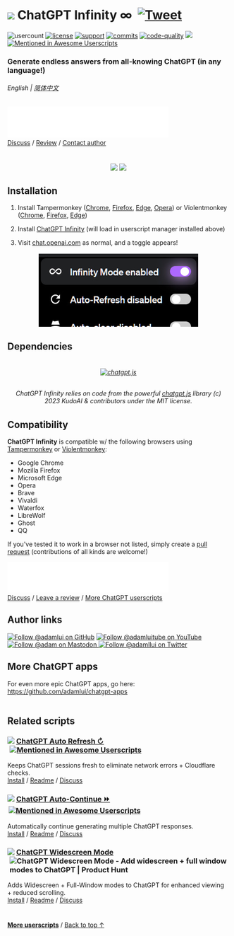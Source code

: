 # <picture><source media="(prefers-color-scheme: dark)" srcset="https://i.imgur.com/RduASbD.png"><img width=23 src="https://raw.githubusercontent.com/adamlui/userscripts/master/chatgpt/media/icons/openai-favicon64.png"></picture> ChatGPT Infinity ∞ &nbsp;[![Tweet](https://img.shields.io/twitter/url/http/shields.io.svg?style=social)](https://twitter.com/intent/tweet?text=Get%20endless%20answers%20from%20all-knowing%20ChatGPT&url=https://chatgptevo.com/infinity&hashtags=javascript,openai,chatgpt)

![usercount](https://img.shields.io/greasyfork/dt/465051?label=Users)
[![license](https://img.shields.io/badge/License-MIT-green.svg)](../LICENSE.md)
[![support](https://img.shields.io/badge/Support-Chrome/Firefox/Edge/Opera/Brave/Vivaldi/Waterfox/LibreWolf/Ghost/QQ-989898.svg)](#compatibility)
[![commits](https://img.shields.io/github/commit-activity/w/adamlui/chatgpt-infinity?label=Commits)](https://github.com/adamlui/chatgpt-infinity/commits/main)
[![code-quality](https://img.shields.io/codefactor/grade/github/adamlui/chatgpt-infinity?label=Code%20Quality)](https://www.codefactor.io/repository/github/adamlui/chatgpt-infinity)
<a alt="chatgpt.js" href="https://chatgpt.js.org"><img height=20 src="https://i.imgur.com/AwQqCmB.png"></a>
[![Mentioned in Awesome Userscripts](https://awesome.re/mentioned-badge.svg)](https://github.com/awesome-scripts/awesome-userscripts#chatgpt)

### Generate endless answers from all-knowing ChatGPT (in any language!)

###### English | [简体中文](zh-cn#readme)

<a href="https://greasyfork.org/scripts/465051-chatgpt-infinity"><img alt="Install this script" src="https://github.com/adamlui/userscripts/raw/master/media/images/buttons/install-button.svg"></a><a href="#installation"><img alt="How to install" title="How to install" src="https://github.com/adamlui/userscripts/raw/master/media/images/buttons/help-button.svg"></a>
<br>
[Discuss](https://chatgptevo.com/infinity/discussions) /
[Review](https://greasyfork.org/scripts/465051-chatgpt-infinity/feedback#post-discussion) /
[Contact author](https://github.com/adamlui)

#

<div align="center">

<img src="https://raw.githubusercontent.com/adamlui/chatgpt-infinity/main/media/images/screenshots/infinity-mode-tm-menu.png">
<img width=322 src="https://raw.githubusercontent.com/adamlui/chatgpt-infinity/main/media/images/screenshots/infinity-mode-on-notification.png">

</div>

## Installation

1. Install Tampermonkey ([Chrome](https://chrome.google.com/webstore/detail/tampermonkey/dhdgffkkebhmkfjojejmpbldmpobfkfo), [Firefox](https://addons.mozilla.org/firefox/addon/tampermonkey/), [Edge](https://microsoftedge.microsoft.com/addons/detail/tampermonkey/iikmkjmpaadaobahmlepeloendndfphd), [Opera](https://addons.opera.com/extensions/details/tampermonkey-beta/)) or Violentmonkey ([Chrome](https://chrome.google.com/webstore/detail/violent-monkey/jinjaccalgkegednnccohejagnlnfdag), [Firefox](https://addons.mozilla.org/firefox/addon/violentmonkey/), [Edge](https://microsoftedge.microsoft.com/addons/detail/violentmonkey/eeagobfjdenkkddmbclomhiblgggliao))

2. Install [ChatGPT Infinity](https://greasyfork.org/scripts/465051-chatgpt-infinity) (will load in userscript manager installed above)

3. Visit [chat.openai.com](https://chat.openai.com) as normal, and a toggle appears!

<div align="center">

![infinity-toggle](https://raw.githubusercontent.com/adamlui/chatgpt-infinity/main/media/images/screenshots/infinity-mode-toggle.jpg)

</div>

## Dependencies

<h6>
<div align="center">
<br />

<a href="https://chatgpt.js.org">
<picture>
    <source media="(prefers-color-scheme: dark)" srcset="https://raw.githubusercontent.com/chatgptjs/chatgpt.js/main/media/images/chatgpt.js-logo-dark-mode-5995x619.png">
    <img width=546 alt="chatgpt.js" src="https://raw.githubusercontent.com/chatgptjs/chatgpt.js/main/media/images/chatgpt.js-logo-light-mode-5995x619.png">
</picture></a>
<br /><br />

ChatGPT Infinity relies on code from the powerful [chatgpt.js](https://github.com/chatgptjs/chatgpt.js) library (c) 2023 KudoAI & contributors under the MIT license.

</div>
</h6>

## Compatibility 

**ChatGPT Infinity** is compatible w/ the following browsers using [Tampermonkey](https://www.tampermonkey.net/) or [Violentmonkey](https://violentmonkey.github.io/):

- Google Chrome
- Mozilla Firefox
- Microsoft Edge
- Opera
- Brave
- Vivaldi
- Waterfox
- LibreWolf
- Ghost
- QQ

If you've tested it to work in a browser not listed, simply create a [pull request](https://github.com/adamlui/chatgpt-infinity/pulls) (contributions of all kinds are welcome!)

<a href="https://greasyfork.org/scripts/465051-chatgpt-infinity"><img height-40 alt="Install this script" src="https://github.com/adamlui/userscripts/raw/master/media/images/buttons/install-button.svg"></a><a href="#installation"><img height-40 alt="How to install" title="How to install" src="https://github.com/adamlui/userscripts/raw/master/media/images/buttons/help-button.svg"></a>
<br>
[Discuss](https://chatgptevo.com/infinity/discussions) /
[Leave a review](https://greasyfork.org/scripts/465051-chatgpt-infinity/feedback#post-discussion) /
[More ChatGPT userscripts](https://github.com/adamlui/userscripts/tree/master/chatgpt)

## Author links

[![Follow @adamlui on GitHub](https://img.shields.io/github/followers/adamlui?label=Follow%20%40adamlui&style=social "GitHub")](https://github.com/adamlui)
[![Follow @adamluitube on YouTube](https://img.shields.io/youtube/channel/subscribers/UCgBMqK7SRL5R__3qM-YAcSg?label=Follow%20%40adamluitube&style=social)](https://www.youtube.com/AdamLuiTube?sub_confirmation=1)
<a href="https://elonsucks.org/@adam" target="_blank"><img align="bottom" src="https://img.shields.io/mastodon/follow/109387703022229926?domain=https%3A%2F%2Felonsucks.org&style=social" alt="Follow @adam on Mastodon" title="Mastodon">
[![Follow @adamllui on Twitter](https://img.shields.io/twitter/follow/adamllui?style=social)](https://twitter.com/adamllui)

## More ChatGPT apps

For even more epic ChatGPT apps, go here: https://github.com/adamlui/chatgpt-apps
<br><br>

## Related scripts

### <picture><source media="(prefers-color-scheme: dark)" srcset="https://i.imgur.com/RduASbD.png"><img width=16 src="https://raw.githubusercontent.com/adamlui/chatgpt-userscripts/main/media/icons/openai-favicon64.png"></picture> [ChatGPT Auto Refresh ↻](https://chatgptevo.com/autorefresh/github) <a href="https://github.com/awesome-scripts/awesome-userscripts#chatgpt"><img src="https://awesome.re/mentioned-badge.svg" alt="Mentioned in Awesome Userscripts" style="margin:0 0 -2px 5px"></a>

Keeps ChatGPT sessions fresh to eliminate network errors + Cloudflare checks.
<br>[Install](https://greasyfork.org/scripts/462422-chatgpt-auto-refresh) / 
[Readme](https://github.com/adamlui/chatgpt-auto-refresh#readme) / 
[Discuss](https://chatgptevo.com/autorefresh/discuss)

### <picture><source media="(prefers-color-scheme: dark)" srcset="https://i.imgur.com/RduASbD.png"><img width=16 src="https://raw.githubusercontent.com/adamlui/chatgpt-userscripts/main/media/icons/openai-favicon64.png"></picture> [ChatGPT Auto-Continue ⏩](https://chatgptevo.com/autocontinue/github) <a href="https://github.com/awesome-scripts/awesome-userscripts#chatgpt"><img src="https://awesome.re/mentioned-badge.svg" alt="Mentioned in Awesome Userscripts" style="margin:0 0 -3px 3px"></a>

Automatically continue generating multiple ChatGPT responses.<br>
[Install](https://greasyfork.org/scripts/466789-chatgpt-auto-continue) / 
[Readme](https://github.com/adamlui/chatgpt-auto-continue#readme) / 
[Discuss](https://chatgptevo.com/autocontinue/discussions)

### <img width=17 style="margin-bottom:-1px" src="https://raw.githubusercontent.com/adamlui/chatgpt-widescreen/main/media/images/icons/widescreen-robot-emoji/icon32.png"> [ChatGPT Widescreen Mode](https://chatgptevo.com/widescreen/github) <img src="https://raw.githubusercontent.com/adamlui/chatgpt-widescreen/main/media/images/badges/product-hunt/product-of-the-week-2-larger-centered-rounded-light.svg" alt="ChatGPT&#0032;Widescreen&#0032;Mode - Add&#0032;widescreen&#0032;&#0043;&#0032;full&#0032;window&#0032;modes&#0032;to&#0032;ChatGPT | Product Hunt" style="width: auto; height: 24px; margin:0 0 -4px 5px;" width="auto" height="24" />

Adds Widescreen + Full-Window modes to ChatGPT for enhanced viewing + reduced scrolling.
<br>[Install](https://github.com/adamlui/chatgpt-widescreen#installation) / 
[Readme](https://github.com/adamlui/chatgpt-widescreen#readme) / 
[Discuss](https://chatgptevo.com/widescreen/discuss)

#
  
<a href="https://github.com/adamlui/userscripts">**More userscripts**</a> / 
<a href="#-chatgpt-infinity--">Back to top ↑</a>
